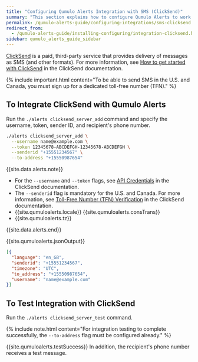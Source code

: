 ```yaml
---
title: "Configuring Qumulo Alerts Integration with SMS (ClickSend)"
summary: "This section explains how to configure Qumulo Alerts to work with SMS by using ClickSend."
permalink: /qumulo-alerts-guide/configuring-integrations/sms-clicksend.html
redirect_from:
  - /qumulo-alerts-guide/installing-configuring/integration-clicksend.html
sidebar: qumulo_alerts_guide_sidebar
---
```


[ClickSend](https://www.clicksend.com/en/) is a paid, third-party service that provides delivery of messages as SMS (and other formats).  For more information, see [How to get started with ClickSend](https://help.clicksend.com/article/3pp05c4fcs-how-to-get-started-with-clicksend) in the ClickSend documentation.

{% include important.html content="To be able to send SMS in the U.S. and Canada, you must sign up for a dedicated toll-free number (TFN)." %}

## To Integrate ClickSend with Qumulo Alerts
Run the `./alerts clicksend_server_add` command and specify the username, token, sender ID, and recipient's phone number.

```bash
./alerts clicksend_server_add \
  --username name@example.com \
  --token 12345678-ABCDEFGH-12345678-ABCDEFGH \
  --senderid "+15551234567" \
  --to-address "+15550987654"
```

{{site.data.alerts.note}}
<ul>
  <li>For the <code>--username</code> and <code>--token</code> flags, see <a href="https://help.clicksend.com/article/dghaoyf7tg-api-credentials">API Credentials</a> in the ClickSend documentation.</li>
  <li>The <code>--senderid</code> flag is mandatory for the U.S. and Canada. For more information, see <a href="https://help.clicksend.com/article/b06v2x81sy-toll-free-number-tfn-verification">Toll-Free Number (TFN) Verification</a> in the ClickSend documentation.</li>
  <li>{{site.qumuloalerts.locale}} {{site.qumuloalerts.consTrans}}</li>
  <li>{{site.qumuloalerts.tz}}</li>
</ul>
{{site.data.alerts.end}}
      
{{site.qumuloalerts.jsonOutput}}
  
```json
[{
  "language": "en_GB",
  "senderid": "+15551234567",
  "timezone": "UTC",
  "to_address": "+15550987654",
  "username": "name@example.com"
}]
```

## To Test Integration with ClickSend
Run the `./alerts clicksend_server_test` command.

{% include note.html content="For integration testing to complete successfully, the `--to-address` flag must be configured already." %}

{{site.qumuloalerts.testSuccess}} In addition, the recipient's phone number receives a test message.

